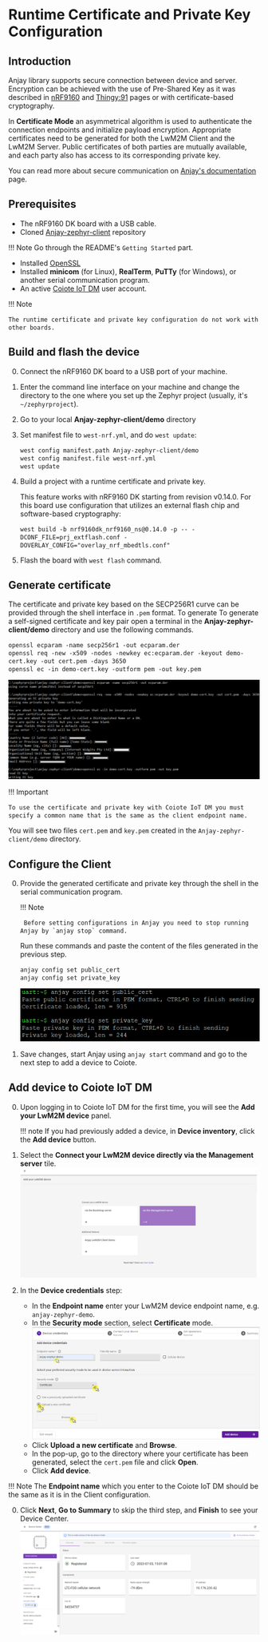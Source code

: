 # Runtime Certificate and Private Key Configuration

## Introduction
Anjay library supports secure connection between device and server. Encryption can be achieved with the use of Pre-Shared Key as it was described in [nRF9160](nRF9160.md) and [Thingy:91](Thingy91.md) pages or with certificate-based cryptography.

In **Certificate Mode** an asymmetrical algorithm is used to authenticate the connection endpoints and initialize payload encryption. Appropriate certificates need to be generated for both the LwM2M Client and the LwM2M Server. Public certificates of both parties are mutually available, and each party also has access to its corresponding private key.

You can read more about secure communication on [Anjay's documentation](https://avsystem.github.io/Anjay-doc/BasicClient/BC-Security.html) page.

## Prerequisites
* The nRF9160 DK board with a USB cable.
* Cloned [Anjay-zephyr-client](https://github.com/AVSystem/Anjay-zephyr-client#getting-started) repository

!!! Note
    Go through the README's `Getting Started` part.

* Installed [OpenSSL](https://www.openssl.org/source/)
* Installed **minicom** (for Linux), **RealTerm**, **PuTTy** (for Windows), or another serial communication program.
* An active [Coiote IoT DM](https://eu.iot.avsystem.cloud/) user account.

!!! Note

    The runtime certificate and private key configuration do not work with other boards.

## Build and flash the device
0. Connect the nRF9160 DK board to a USB port of your machine.
0. Enter the command line interface on your machine and change the directory to the one where you set up the Zephyr project (usually, it's `~/zephyrproject`).
0. Go to your local **Anjay-zephyr-client/demo** directory
0. Set manifest file to `west-nrf.yml`, and do `west update`:

    ```
    west config manifest.path Anjay-zephyr-client/demo
    west config manifest.file west-nrf.yml
    west update
    ```

0. Build a project with a runtime certificate and private key.

    This feature works with nRF9160 DK starting from revision v0.14.0. For this board use configuration that utilizes an external flash chip and software-based cryptography:

    ```
    west build -b nrf9160dk_nrf9160_ns@0.14.0 -p -- -DCONF_FILE=prj_extflash.conf -DOVERLAY_CONFIG="overlay_nrf_mbedtls.conf"
    ```

0. Flash the board with `west flash` command.

## Generate certificate
The certificate and private key based on the SECP256R1 curve can be provided through the shell interface in `.pem` format. To generate To generate a self-signed certificate and key pair open a terminal in the **Anjay-zephyr-client/demo** directory and use the following commands.

```
openssl ecparam -name secp256r1 -out ecparam.der
openssl req -new -x509 -nodes -newkey ec:ecparam.der -keyout demo-cert.key -out cert.pem -days 3650
openssl ec -in demo-cert.key -outform pem -out key.pem
```

![Fragment of creating certificates](images/create_cert.png)

!!! Important

    To use the certificate and private key with Coiote IoT DM you must specify a common name that is the same as the client endpoint name.

You will see two files `cert.pem` and `key.pem` created in the `Anjay-zephyr-client/demo` directory.

## Configure the Client
0. Provide the generated certificate and private key through the shell in the serial communication program.

    !!! Note

        Before setting configurations in Anjay you need to stop running Anjay by `anjay stop` command.

    Run these commands and paste the content of the files generated in the previous step.

    ```
    anjay config set public_cert
    anjay config set private_key
    ```

    ![Generate certificate in Anjay](images/anjay_cert.png)

0. Save changes, start Anjay using `anjay start` command and go to the next step to add a device to Coiote.

## Add device to Coiote IoT DM

0. Upon logging in to Coiote IoT DM for the first time, you will see the **Add your LwM2M device** panel.

    !!! note
        If you had previously added a device, in **Device inventory**, click the **Add device** button.

0. Select the **Connect your LwM2M device directly via the Management server** tile.
   ![Add via Mgmt](images/ex1.3.png "Add via Mgmt")
0. In the **Device credentials** step:
     - In the **Endpoint name** enter your LwM2M device endpoint name, e.g. `anjay-zephyr-demo`.
     - In the **Security mode** section, select **Certificate** mode.
        ![Device credentials step](images/add_mgmt_cert.png "Device credentials step")
     - Click **Upload a new certificate** and **Browse**.
     - In the pop-up, go to the directory where your certificate has been generated, select the `cert.pem` file and click **Open**.
     - Click **Add device**.

!!! Note
    The **Endpoint name** which you enter to the Coiote IoT DM should be the same as it is in the Client configuration.

0. Click **Next**, **Go to Summary** to skip the third step, and **Finish** to see your Device Center.
    ![Registered device](images/registered_cert.png "Registered device")


